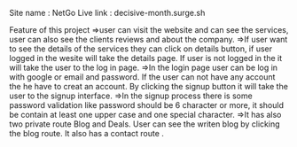 Site name : NetGo
Live link : decisive-month.surge.sh

Feature of this project
=>user can visit the website and can see the services, user can also see the clients reviews and about the company.
=>If user want to see the details of the services they can click on details button, if user logged in the wesite will take the details page. If user is not logged in the it will take the user to the log in page.
=>In the login page user can be log in with google or email and password. If the user can not have any account the he have to creat an account. By clicking the signup button it will take the user to the signup interface.
=>In the signup process there is some password validation like password should be 6 character or more, it should be contain at least one upper case and one special character.
=>It has also two private route Blog and Deals. User can see the writen blog by clicking the blog route. It also has a contact route .
